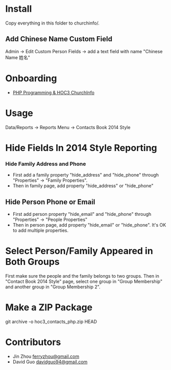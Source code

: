 Install
========

Copy everything in this folder to churchinfo/.

## Add Chinese Name Custom Field

Admin -> Edit Custom Person Fields ->
add a text field with name "Chinese Name 姓名"

Onboarding
==========
- [PHP Programming & HOC3 ChurchInfo](https://docs.google.com/presentation/d/1YyWXjUEH5sB93nfboS0woosr5-lYBvdWVpNHIbqXgpE/edit#slide=id.p)

Usage
=====

Data/Reports -> Reports Menu -> Contacts Book 2014 Style

Hide Fields In 2014 Style Reporting
===================================

### Hide Family Address and Phone
- First add a family property "hide_address" and "hide_phone" through "Properties" -> "Family Properties".
- Then in family page, add property "hide_address" or "hide_phone"

## Hide Person Phone or Email
- First add person property "hide_email" and "hide_phone" through "Properties" -> "People Properties"
- Then in person page, add property "hide_email" or "hide_phone". It's OK to add multiple properties.

Select Person/Family Appeared in Both Groups
============================================

First make sure the people and the family belongs to two groups.
Then in "Contact Book 2014 Style" page, select one group in "Group Membership" and another group in "Group Membership 2".

Make a ZIP Package
==================

git archive -o hoc3_contacts_php.zip HEAD

Contributors
============

- Jin Zhou <ferryzhou@gmail.com>
- David Guo <davidguo94@gmail.com>
